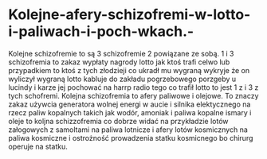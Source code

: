 # Kolejne-afery-schizofremi-w-lotto-i-paliwach-i-poch-wkach.-
Kolejne schizofremie to są 3 schizofremie 2 powiązane ze sobą.
1 i 3 schizofremia to zakaz wypłaty nagrody lotto jak ktoś trafi celwo lub przypadkiem to ktoś z tych złodzieji co ukradł mu wygraną wykryje że on wyliczył wygraną lotto kabluje do zakładu pogrzebowego porzgeby u lucindy  i karze jej pochować na harrp radio tego co trafił lotto to jest 1 z i 3 z tych schofremi. Kolejna schizofremia to afery paliwowe i olejowe. To znaczy zakaz używcia generatora wolnej energi w aucie i silnika elektycznego na rzecz paliw kopalnych takich jak wodór, amoniak i paliwa kopalne ismary i oleje to koljna schizzofremia co dobrze widać na przykładzie lotów załogowych z samoltami na paliwa lotnicze i afery lotów kosmicznych na paliwa kosmiczne i ostrożność prowadzenia statku kosmicnego bo chirurg operuje na statku. 
